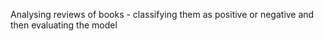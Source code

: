 Analysing reviews of books - classifying them as positive or negative and then evaluating the model
